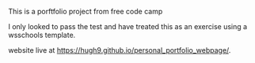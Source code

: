 This is a porftfolio project from free code camp

I only looked to pass the test and have treated this as an exercise using a wsschools template.

website live at https://hugh9.github.io/personal_portfolio_webpage/.